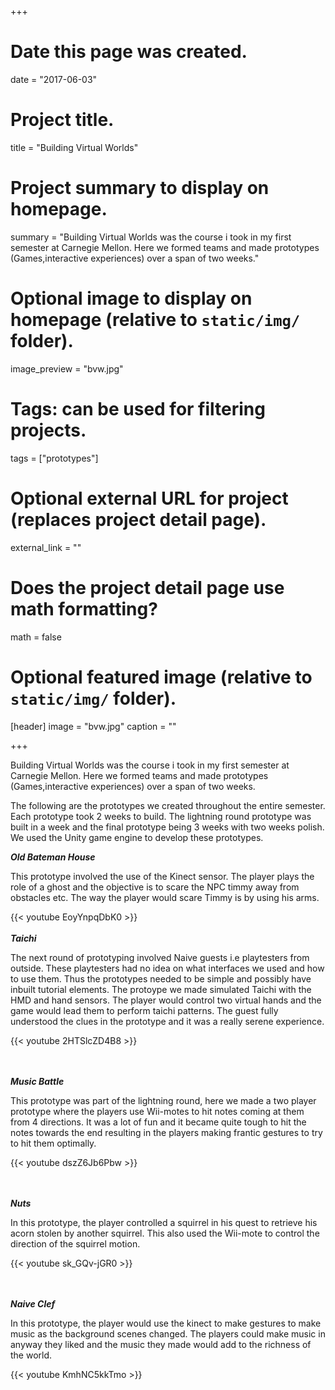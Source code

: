 +++
# Date this page was created.
date = "2017-06-03"

# Project title.
title = "Building Virtual Worlds"

# Project summary to display on homepage.
summary = "Building Virtual Worlds was the course i took in my first semester at Carnegie Mellon. Here we formed teams and made prototypes (Games,interactive experiences) over a span of two weeks."

# Optional image to display on homepage (relative to `static/img/` folder).
image_preview = "bvw.jpg"

# Tags: can be used for filtering projects.
tags = ["prototypes"]

# Optional external URL for project (replaces project detail page).
external_link = ""

# Does the project detail page use math formatting?
math = false

# Optional featured image (relative to `static/img/` folder).
[header]
image = "bvw.jpg"
caption = ""

+++

Building Virtual Worlds was the course i took in my first semester at Carnegie Mellon. Here we formed teams and made prototypes (Games,interactive experiences) over a span of two weeks.

The following are the prototypes we created throughout the entire semester.
Each prototype took 2 weeks to build. The lightning round prototype was built in a week and the final prototype being 3 weeks with two weeks polish.
We used the Unity game engine to develop these prototypes.

***Old Bateman House***

This prototype involved the use of the Kinect sensor. The player plays the role of a ghost and the objective is to scare the NPC timmy away from obstacles etc.
The way the player would scare Timmy is by using his arms.

{{< youtube EoyYnpqDbK0 >}}
<br><br>
***Taichi***

The next round of prototyping involved Naive guests i.e playtesters from outside. These playtesters had no idea on what interfaces we used and how to use them. Thus the prototypes needed to be simple and possibly have inbuilt tutorial elements.
The protoype we made simulated Taichi with the HMD and hand sensors. The player would control two virtual hands and the game would lead them to perform taichi patterns.
The guest fully understood the clues in the prototype and it was a really serene experience.

{{< youtube 2HTSlcZD4B8 >}}

<br><br>
***Music Battle***

This prototype was part of the lightning round, here we made a two player prototype where the players use Wii-motes to hit notes coming at them from 4 directions.
It was a lot of fun and it became quite tough to hit the notes towards the end resulting in the players making frantic gestures to try to hit them optimally.

{{< youtube dszZ6Jb6Pbw >}}

<br><br>
***Nuts***

In this prototype, the player controlled a squirrel in his quest to retrieve his acorn stolen by another squirrel. This also used the Wii-mote to control the direction of the squirrel motion.

{{< youtube sk_GQv-jGR0 >}}

<br><br>
***Naive Clef***

In this prototype, the player would use the kinect to make gestures to make music as the background scenes changed. The players could make music in anyway they liked and the music they made would add to the richness of the world.

{{< youtube KmhNC5kkTmo >}}